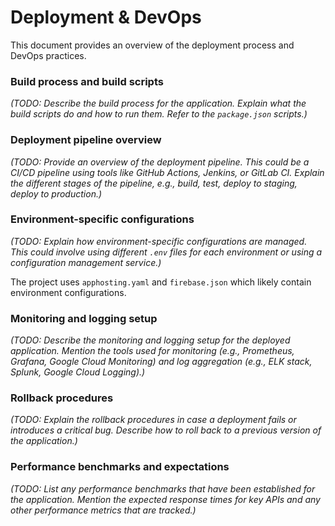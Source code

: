 # Deployment & DevOps

This document provides an overview of the deployment process and DevOps practices.

### Build process and build scripts

_(TODO: Describe the build process for the application. Explain what the build scripts do and how to run them. Refer to the `package.json` scripts.)_

### Deployment pipeline overview

_(TODO: Provide an overview of the deployment pipeline. This could be a CI/CD pipeline using tools like GitHub Actions, Jenkins, or GitLab CI. Explain the different stages of the pipeline, e.g., build, test, deploy to staging, deploy to production.)_

### Environment-specific configurations

_(TODO: Explain how environment-specific configurations are managed. This could involve using different `.env` files for each environment or using a configuration management service.)_

The project uses `apphosting.yaml` and `firebase.json` which likely contain environment configurations.

### Monitoring and logging setup

_(TODO: Describe the monitoring and logging setup for the deployed application. Mention the tools used for monitoring (e.g., Prometheus, Grafana, Google Cloud Monitoring) and log aggregation (e.g., ELK stack, Splunk, Google Cloud Logging).)_

### Rollback procedures

_(TODO: Explain the rollback procedures in case a deployment fails or introduces a critical bug. Describe how to roll back to a previous version of the application.)_

### Performance benchmarks and expectations

_(TODO: List any performance benchmarks that have been established for the application. Mention the expected response times for key APIs and any other performance metrics that are tracked.)_
